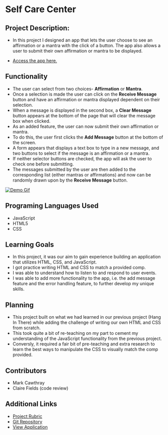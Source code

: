 # Self Care Center

## Project Description:

  - In this project I designed an app that lets the user choose to see an affirmation or a mantra with the click of a button. The app also allows a user to submit their own affirmation or mantra to be displayed.

  - [Access the app here.](https://mtcawthray.github.io/self-care-center/)

## Functionality

  - The user can select from two choices- **Affirmation** or **Mantra**.
  - Once a selection is made the user can click on the **Receive Message** button and have an affirmation or mantra displayed dependent on their selection.
  - When a message is displayed in the second box, a **Clear Message** button appears at the bottom of the page that will clear the message box when clicked.
  - As an added feature, the user can now submit their own affirmation or mantra.
  - To do this, the user first clicks the **Add Message** button at the bottom of the screen.
  - A form appears that displays a text box to type in a new message, and two buttons to select if the message is an affirmation or a mantra.
  - If neither selector buttons are checked, the app will ask the user to check one before submitting.
  - The messages submitted by the user are then added to the corresponding list (either mantras or affirmations) and now can be randomly drawn upon by the **Receive Message** button.

  [![Demo Gif](https://s3.gifyu.com/images/Hnet-image8edd05425b77adde.gif)](https://gifyu.com/image/o2jD)


## Programing Languages Used

  - JavaScript
  - HTML5
  - CSS

## Learning Goals

  - In this project, it was our aim to gain experience building an application that utilizes HTML, CSS, and JavaScript.
  - I got practice writing HTML and CSS to match a provided comp.
  - I was able to understand how to listen to and respond to user events.
  - I was able to add more functionality to the app, i.e. the add message feature and the error handling feature, to further develop my unique skills.

## Planning

  - This project built on what we had learned in our previous project (Hang In There) while adding the challenge of writing our own HTML and CSS from scratch.
  - This took quite a bit of re-teaching on my part to cement my understanding of the JavaScript functionality from the previous project.
  - Conversly, it required a fair bit of pre-teaching and extra research to learn the best ways to manipulate the CSS to visually match the comp provided.

## Contributors

 - Mark Cawthray
 - Claire Fields (code review)

## Additional Links

  - [Project Rubric](https://frontend.turing.edu/projects/module-1/self-care-center.html)
  - [Git Repository](https://github.com/MTCawthray/self-care-center)
  - [View Application](https://mtcawthray.github.io/self-care-center/)
